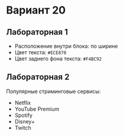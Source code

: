 # Вариант 20 

## Лабораторная 1 
- Расположение внутри блока: по ширине 
- Цвет текста: `#ECE870` 
- Цвет заднего фона текста: `#F4BC92` 

## Лабораторная 2 
Популярные стриминговые сервисы:
- Netflix
- YouTube Premium
- Spotify
- Disney+
- Twitch